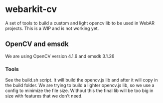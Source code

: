 # webarkit-cv

A set of tools to build a custom and light opencv lib to be used in WebAR projects. This is a WIP and is not working yet.

## OpenCV and emsdk
We are using OpenCV version 4.1.6 and emsdk 3.1.26

### Tools

See the build.sh script. It will build the opencv.js lib and after it will copy in the build folder. We are trying to build a lighter opencv.js lib, 
so we use a config to minimize the file size. Without this the final lib will be too big in size with features that we don't need.
